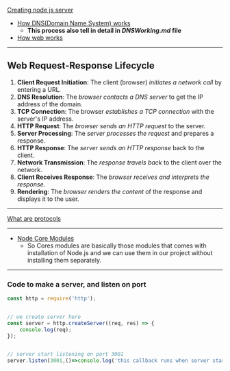 [Creating node js server](https://youtu.be/nNihy9kZmIU?si=sgGoaYK0gxhZyh7B)

- [How DNS(Domain Name System) works](https://youtu.be/nNihy9kZmIU?si=sgGoaYK0gxhZyh7B)
    - **This process also tell in detail in ***DNSWorking.md*** file**
- [How web works](https://youtu.be/nNihy9kZmIU?si=4pDKfHubAiYi2aS4&t=547)


--- 

## Web Request-Response Lifecycle

1. **Client Request Initiation**: The client (browser) *initiates a network call* by entering a URL.
2. **DNS Resolution**: The *browser contacts a DNS server* to get the IP address of the domain.
3. **TCP Connection**: The browser *establishes a TCP connection* with the server's IP address.
4. **HTTP Request**: The *browser sends an HTTP request* to the server.
5. **Server Processing**: The *server processes the request* and prepares a response.
6. **HTTP Response**: The *server sends an HTTP response* back to the client.
7. **Network Transmission**: The *response travels back* to the client over the network.
8. **Client Receives Response**: The *browser receives and interprets the response*.
9. **Rendering**: The *browser renders the content* of the response and displays it to the user.

---

[What are protocols](https://youtu.be/nNihy9kZmIU?si=QSF9X12QKDenOJCP&t=837)


----


- [Node Core Modules](https://youtu.be/nNihy9kZmIU?si=RsQ1J4zYfIoTX35O&t=1007)
     - So Cores modules are basically those modules that comes with installation of Node.js and we can use them in our project without installing them separately.

---

### Code to make a server, and listen on port 

```js
const http = require('http');


// we create server here
const server = http.createServer((req, res) => {
    console.log(req);
});


// server start listening on port 3001
server.listen(3001,()=>console.log('this callback runs when server starts listening on port 3001'));
```